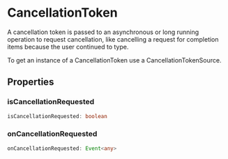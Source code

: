 # CancellationToken

A cancellation token is passed to an asynchronous or long running operation to request cancellation, like cancelling a request for completion items because the user continued to type.

To get an instance of a CancellationToken use a CancellationTokenSource.

## Properties

### isCancellationRequested

```typescript
isCancellationRequested: boolean
```

### onCancellationRequested

```typescript
onCancellationRequested: Event<any>
```

